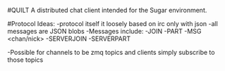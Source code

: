 #QUILT
A distributed chat client intended for the Sugar environment.

#Protocol Ideas:
-protocol itself it loosely based on irc only with json
-all messages are JSON blobs
-Messages include:
	-JOIN <addr> <nick> <chan>
	-PART <addr> <nick> <chan>
	-MSG <addr> <nick> <chan/nick>
	-SERVERJOIN <addr> <capabilties> <connections>
	-SERVERPART <addr> <connections>

-Possible for channels to be zmq topics and clients simply subscribe to those topics
